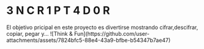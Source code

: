 <h1>  3 N C R 1 P T 4 D 0 R </h1>
El objetivo pricipal en este proyecto es divertirse
mostrando cifrar,descifrar, copiar, pegar y...
![Think & Fun](https://github.com/user-attachments/assets/7824bfc5-88e4-43a9-bfbe-b54347b7ae47)

